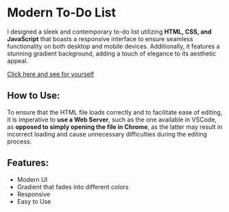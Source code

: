 # Modern To-Do List

I designed a sleek and contemporary to-do list utilizing **HTML, CSS, and JavaScript** that boasts a responsive interface to ensure seamless functionality on both desktop and mobile devices. Additionally, it features a stunning gradient background, adding a touch of elegance to its aesthetic appeal.

[Click here and see for yourself](https://a9qx.github.io/modern-todo-list/)

## How to Use:

To ensure that the HTML file loads correctly and to facilitate ease of editing, it is imperative to **use a Web Server**, such as the one available in VSCode, as **opposed to simply opening the file in Chrome**, as the latter may result in incorrect loading and cause unnecessary difficulties during the editing process.

## Features:

 - Modern UI
 - Gradient that fades into different colors
 - Responsive 
 - Easy to Use
